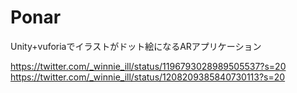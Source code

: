 # Ponar

Unity+vuforiaでイラストがドット絵になるARアプリケーション

https://twitter.com/_winnie_ill/status/1196793028989505537?s=20
https://twitter.com/_winnie_ill/status/1208209385840730113?s=20
